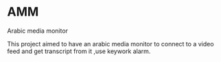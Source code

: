 # AMM
Arabic media monitor 


This project aimed to have an arabic media monitor 
to connect to a video feed and get transcript from it ,use keywork alarm.
